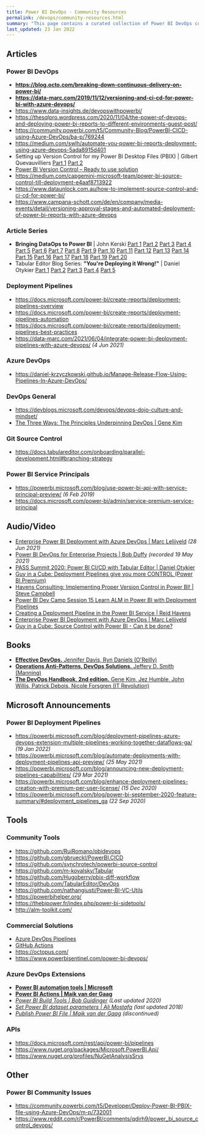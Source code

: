 ```yaml
---
title: Power BI DevOps - Community Resources
permalink: /devops/community-resources.html
summary: "This page contains a curated collection of Power BI DevOps community resources."
last_updated: 23 Jan 2022
---
```


## Articles

### Power BI DevOps

- **<https://blog.octo.com/breaking-down-continuous-delivery-on-power-bi/>**
- **<https://data-marc.com/2019/11/12/versioning-and-ci-cd-for-power-bi-with-azure-devops/>**
- <https://www.data-insights.de/devopswithpowerbi/>
- <https://thesqlpro.wordpress.com/2020/11/04/the-power-of-devops-and-deploying-power-bi-reports-to-different-environments-guest-post/>
- <https://community.powerbi.com/t5/Community-Blog/PowerBI-CICD-using-Azure-DevOps/ba-p/769244>
- <https://medium.com/swlh/automate-you-power-bi-reports-deployment-using-azure-devops-5ada8915d401>
- Setting up Version Control for my Power BI Desktop Files (PBIX) \| Gilbert Quevauvilliers [Part 1](https://www.fourmoo.com/2019/07/23/setting-up-version-control-for-my-power-bi-desktop-files-pbix-with-no-additional-cost-part-1/) [Part 2](https://www.fourmoo.com/2019/08/06/using-version-control-with-power-bi-desktop-files-check-in-check-out-view-or-revert-to-previous-versions-part-2/)
- [Power BI Version Control – Ready to use solution](https://powerbi.tips/2021/02/power-bi-version-control/)
- <https://medium.com/capgemini-microsoft-team/power-bi-source-control-till-deployment-e4aaf8713922>
- <https://www.dataunlock.com.au/how-to-implement-source-control-and-ci-cd-for-power-bi/>
- <https://www.campana-schott.com/de/en/company/media-events/detail/versioning-approval-stages-and-automated-deployment-of-power-bi-reports-with-azure-devops>

### Article Series

- **Bringing DataOps to Power BI** \| John Kerski
  [Part 1](https://www.kerski.tech/bringing-dataops-to-power-bi/)
  [Part 2](https://www.kerski.tech/bringing-dataops-to-power-bi-part2/)
  [Part 3](https://www.kerski.tech/bringing-dataops-to-power-bi-part3/)
  [Part 4](https://www.kerski.tech/bringing-dataops-to-power-bi-part4/)
  [Part 5](https://www.kerski.tech/bringing-dataops-to-power-bi-part5/)
  [Part 6](https://www.kerski.tech/bringing-dataops-to-power-bi-part6/)
  [Part 7](https://www.kerski.tech/bringing-dataops-to-power-bi-part7/)
  [Part 8](https://www.kerski.tech/bringing-dataops-to-power-bi-part8/)
  [Part 9](https://www.kerski.tech/bringing-dataops-to-power-bi-part9/)
  [Part 10](https://www.kerski.tech/bringing-dataops-to-power-bi-part10/)
  [Part 11](https://www.kerski.tech/bringing-dataops-to-power-bi-part11/)
  [Part 12](https://www.kerski.tech/bringing-dataops-to-power-bi-part12/)
  [Part 13](https://www.kerski.tech/bringing-dataops-to-power-bi-part13/)
  [Part 14](https://www.kerski.tech/bringing-dataops-to-power-bi-part14/)
  [Part 15](https://www.kerski.tech/bringing-dataops-to-power-bi-part15/)
  [Part 16](https://www.kerski.tech/bringing-dataops-to-power-bi-part16/)
  [Part 17](https://www.kerski.tech/bringing-dataops-to-power-bi-part17/)
  [Part 18](https://www.kerski.tech/bringing-dataops-to-power-bi-part18/)
  [Part 19](https://www.kerski.tech/bringing-dataops-to-power-bi-part19/)
  [Part 20](https://www.kerski.tech/bringing-dataops-to-power-bi-part20/)
- Tabular Editor Blog Series: **"You're Deploying it Wrong!"** \| Daniel Otykier
  [Part 1](https://tabulareditor.github.io/2019/02/20/DevOps1.html)
  [Part 2](https://tabulareditor.github.io/2019/06/28/DevOps2.html)
  [Part 3](https://tabulareditor.github.io/2019/10/08/DevOps3.html)
  [Part 4](https://tabulareditor.github.io/2019/10/17/DevOps4.html)
  [Part 5](https://tabulareditor.github.io/2020/06/20/DevOps5.html)

### Deployment Pipelines

- <https://docs.microsoft.com/power-bi/create-reports/deployment-pipelines-overview>
- <https://docs.microsoft.com/power-bi/create-reports/deployment-pipelines-automation>
- <https://docs.microsoft.com/power-bi/create-reports/deployment-pipelines-best-practices>
- <https://data-marc.com/2021/06/04/integrate-power-bi-deployment-pipelines-with-azure-devops/> _(4 Jun 2021)_

### Azure DevOps

- <https://daniel-krzyczkowski.github.io/Manage-Release-Flow-Using-Pipelines-In-Azure-DevOps/>

### DevOps General

- <https://devblogs.microsoft.com/devops/devops-dojo-culture-and-mindset/>
- [The Three Ways: The Principles Underpinning DevOps \| Gene Kim](https://itrevolution.com/the-three-ways-principles-underpinning-devops/)

### Git Source Control

- <https://docs.tabulareditor.com/onboarding/parallel-development.html#branching-strategy>

### Power BI Service Principals

- <https://powerbi.microsoft.com/blog/use-power-bi-api-with-service-principal-preview/> _(6 Feb 2019)_
- <https://docs.microsoft.com/power-bi/admin/service-premium-service-principal>

## Audio/Video

- [Enterprise Power BI Deployment with Azure DevOps \| Marc Lelijveld](https://www.youtube.com/watch?v=6KVurHpa0dQ) _(28 Jun 2021)_
- [Power BI DevOps for Enterprise Projects \| Bob Duffy](https://www.youtube.com/watch?v=ko0tmp8hvHs) _(recorded 19 May 2021)_
- [PASS Summit 2020: Power BI CI/CD with Tabular Editor \| Daniel Otykier](https://www.youtube.com/watch?v=BbYqcSUXOgU)
- [Guy in a Cube: Deployment Pipelines give you more CONTROL (Power BI Premium)](https://www.youtube.com/watch?v=L-rGuFCOn18)
- [Havens Consulting: Implementing Proper Version Control in Power BI! \| Steve Campbell](https://www.youtube.com/watch?v=8n6tL9PtqBw)
- [Power BI Dev Camp Session 15 Learn ALM in Power BI with Deployment Pipelines](https://www.youtube.com/watch?v=j1i56HsS6No)
- [Creating a Deployment Pipeline in the Power BI Service \| Reid Havens](https://www.youtube.com/watch?v=mGoXctCTRHo)
- [Enterprise Power BI Deployment with Azure DevOps \| Marc Lelijveld](https://www.youtube.com/watch?v=6KVurHpa0dQ)
- [Guy in a Cube: Source Control with Power BI - Can it be done?](https://www.youtube.com/watch?v=fCGd5qID-dY)

## Books

- [**Effective DevOps.** Jennifer Davis, Ryn Daniels (O'Reilly)](https://learning.oreilly.com/library/view/effective-devops/9781491926291/)
- [**Operations Anti-Patterns, DevOps Solutions.** Jeffery D. Smith (Manning)](https://www.manning.com/books/operations-anti-patterns-devops-solutions)
- [**The DevOps Handbook, 2nd edition.** Gene Kim, Jez Humble, John Willis, Patrick Debois, Nicole Forsgren (IT Revolution)](https://itrevolution.com/book/the-devops-handbook/)

## Microsoft Announcements

### Power BI Deployment Pipelines

- <https://powerbi.microsoft.com/blog/deployment-pipelines-azure-devops-extension-multiple-pipelines-working-together-dataflows-ga/> _(19 Jan 2022)_
- <https://powerbi.microsoft.com/blog/automate-deployments-with-deployment-pipelines-api-preview/> _(25 May 2021)_
- <https://powerbi.microsoft.com/blog/announcing-new-deployment-pipelines-capabilities/> _(29 Mar 2021)_
- <https://powerbi.microsoft.com/blog/enhance-deployment-pipelines-creation-with-premium-per-user-license/> _(15 Dec 2020)_
- <https://powerbi.microsoft.com/blog/power-bi-september-2020-feature-summary/#deployment_pipelines_ga> _(22 Sep 2020)_

## Tools

### Community Tools

- <https://github.com/RuiRomano/pbidevops>
- <https://github.com/gbrueckl/PowerBI.CICD>
- <https://github.com/synchrotech/powerbi-source-control>
- <https://github.com/m-kovalsky/Tabular>
- <https://github.com/Hugoberry/pbix-diff-workflow>
- <https://github.com/TabularEditor/DevOps>
- <https://github.com/nathangiusti/Power-BI-VC-Utils>
- <https://powerbihelper.org/>
- <https://thebipower.fr/index.php/power-bi-sidetools/>
- <http://alm-toolkit.com/>

### Commercial Solutions

- [Azure DevOps Pipelines](https://azure.microsoft.com/services/devops/pipelines/)
- [GitHub Actions](https://docs.github.com/actions)
- <https://octopus.com/>
- <https://www.powerbisentinel.com/power-bi-devops/>

### Azure DevOps Extensions

- **[Power BI automation tools \| Microsoft](https://marketplace.visualstudio.com/items?itemName=ms-pbi-api.pbi-automation-tools)**
- **[Power BI Actions \| Maik van der Gaag](https://marketplace.visualstudio.com/items?itemName=maikvandergaag.maikvandergaag-power-bi-actions)**
- *[Power BI Build Tools \| Bob Guidinger](https://marketplace.visualstudio.com/items?itemName=bguidinger.powerbi-build-tools) (Last updated 2020)*
- *[Set Power BI dataset parameters \| Ali Mostafa](https://marketplace.visualstudio.com/items?itemName=AliMostafa.set-power-bi-dataset-parameters) (last updated 2018)*
- *[Publish Power BI File \| Maik van der Gaag](https://marketplace.visualstudio.com/items?itemName=maikvandergaag.maikvandergaag-publish-power-bi-file) (discontinued)*

### APIs

- <https://docs.microsoft.com/rest/api/power-bi/pipelines>
- <https://www.nuget.org/packages/Microsoft.PowerBI.Api/>
- <https://www.nuget.org/profiles/NuGetAnalysisSrvs>

## Other

### Power BI Community Issues

- <https://community.powerbi.com/t5/Developer/Deploy-Power-BI-PBIX-file-using-Azure-DevOps/m-p/732001>
- <https://www.reddit.com/r/PowerBI/comments/qdirh9/power_bi_source_control_devops/>
